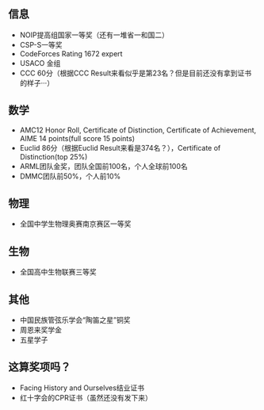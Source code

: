 ## 信息
- NOIP提高组国家一等奖（还有一堆省一和国二）
- CSP-S一等奖
- CodeForces Rating 1672 expert
- USACO 金组
- CCC 60分（根据CCC Result来看似乎是第23名？但是目前还没有拿到证书的样子···）
## 数学
- AMC12 Honor Roll, Certificate of Distinction, Certificate of Achievement, AIME 14 points(full score 15 points)
- Euclid 86分（根据Euclid Result来看是374名？），Certificate of Distinction(top 25%)
- ARML团队金奖，团队全国前100名，个人全球前100名
- DMMC团队前50%，个人前10%
## 物理
- 全国中学生物理奥赛南京赛区一等奖
## 生物
- 全国高中生物联赛三等奖
## 其他
- 中国民族管弦乐学会“陶笛之星”铜奖
- 周恩来奖学金
- 五星学子
## 这算奖项吗？
- Facing History and Ourselves结业证书
- 红十字会的CPR证书（虽然还没有发下来）